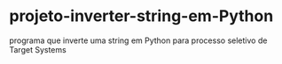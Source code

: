 # projeto-inverter-string-em-Python
programa que inverte uma string em Python para processo seletivo  de Target Systems
